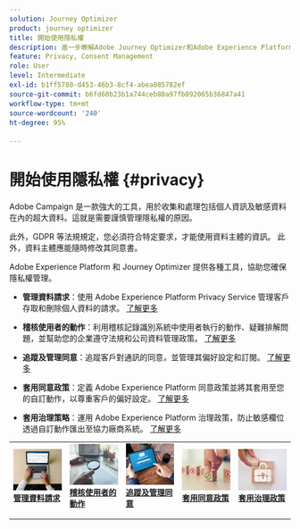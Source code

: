 ```yaml
---
solution: Journey Optimizer
product: journey optimizer
title: 開始使用隱私權
description: 進一步瞭解Adobe Journey Optimizer和Adobe Experience Platform的隱私權。
feature: Privacy, Consent Management
role: User
level: Intermediate
exl-id: b1ff5780-d453-46b3-8cf4-abea085782ef
source-git-commit: b6fd60b23b1a744ceb80a97fb092065b36847a41
workflow-type: tm+mt
source-wordcount: '240'
ht-degree: 95%

---
```


# 開始使用隱私權 {#privacy}

Adobe Campaign 是一款強大的工具，用於收集和處理包括個人資訊及敏感資料在內的超大資料。這就是需要謹慎管理隱私權的原因。

此外，GDPR 等法規規定，您必須符合特定要求，才能使用資料主體的資訊。 此外，資料主體應能隨時修改其同意書。

Adobe Experience Platform 和 Journey Optimizer 提供各種工具，協助您確保隱私權管理。

* **管理資料請求**：使用 Adobe Experience Platform Privacy Service 管理客戶存取和刪除個人資料的請求。 [了解更多](requests.md)

* **稽核使用者的動作**：利用稽核記錄識別系統中使用者執行的動作、疑難排解問題，並幫助您的企業遵守法規和公司資料管理政策。 [了解更多](audit-logs.md)

* **追蹤及管理同意**：追蹤客戶對通訊的同意，並管理其偏好設定和訂閱。 [了解更多](opt-out.md)

* **套用同意政策**：定義 Adobe Experience Platform 同意政策並將其套用至您的自訂動作，以尊重客戶的偏好設定。 [了解更多](../action/consent.md)

* **套用治理策略**：運用 Adobe Experience Platform 治理政策，防止敏感欄位透過自訂動作匯出至協力廠商系統。 [了解更多](../action/action-privacy.md)

<table style="table-layout:fixed"><tr style="border: 0;">
<td>
<a href="requests.md">
<img alt="銷售機會" src="../assets/do-not-localize/privacy-request.jpeg">
</a>
<div><a href="requests.md"><strong>管理資料請求</strong>
</div>
<p>
</td>
<td>
<a href="audit-logs.md">
<img alt="不頻繁" src="../assets/do-not-localize/privacy-audit.jpeg">
</a>
<div>
<a href="audit-logs.md"><strong>稽核使用者的動作</strong></a>
</div>
<p></td>
<td>
<a href="opt-out.md">
<img alt="驗證" src="../assets/do-not-localize/privacy-track-consent.jpeg">
</a>
<div>
<a href="opt-out.md"><strong>追蹤及管理同意</strong></a>
</div>
<p>
</td>
<td>
<a href="../action/consent.md">
<img alt="驗證" src="../assets/do-not-localize/privacy-consent-policies.jpeg">
</a>
<div>
<a href="../action/consent.md"><strong>套用同意政策</strong></a>
</div>
<p>
</td>
<td>
<a href="../action/action-privacy.md">
<img alt="驗證" src="../assets/do-not-localize/privacy-governance.jpeg">
</a>
<div>
<a href="../action/action-privacy.md"><strong>套用治理政策</strong></a>
</div>
<p>
</td>
</tr></table>
